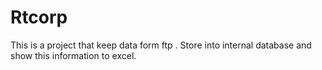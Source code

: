 Rtcorp
=============

This is a project that keep data form ftp .
Store into internal database and show this information to excel.
